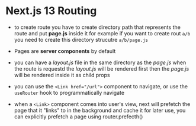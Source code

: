 # Next.js 13 Routing

- to create route you have to create directory path that represents the route and put **page.js** inside it
  for example if you want to create rout `a/b` you need to create this directory strucutre `a/b/page.js`

- Pages are **server components** by default

- you can have a _layout.js_ file in the same directory as the _page.js_ when the route is requestd the _layout.js_
  will be rendered first then the _page.js_ will be rendered inside it as child props

- you can use the `<Link href="/url">` component to navigate, or use the `useRouter` hook to programmatically navigate

- when a `<Link>` component comes into user's view, next will prefetch the page that it "links"
  to in the background and cache it for later use, you can explicitly prefetch a page using router.prefecth()
